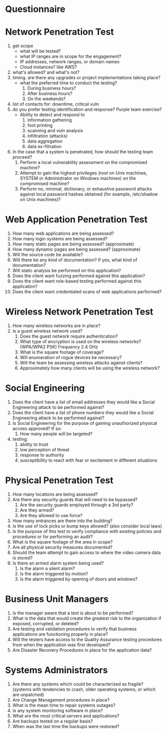 # Questionnaire

# Network Penetration Test
1. get scope
	- what will be tested?
	- what IP ranges are in scope for the engagement?
	- IP addresses, network ranges, or domain names
	- Cloud instances? like AWS?
2. what's allowed? and what's not?
3. timing. are there any upgrades or project implementations taking place?
	- what the preferred time to conduct the testing?
		1. During business hours?
		2. After business hours?
		3. On the weekends?
4. list of contacts for: downtime, critical vuln
5. do you prefer testing identification and response? Purple team exercise?
	- Ability to detect and respond to
	 	1. information gathering
		2. foot printing
		3. scanning and vuln analysis
		4. infiltration (attacks)
		5. data aggregation
		6. data ex-filtration
6. In the case that a system is penetrated, how should the testing team proceed?
	1. Perform a local vulnerability assessment on the compromised machine?
	2. Attempt to gain the highest privileges (root on Unix machines, SYSTEM or Administrator on Windows machines) on the compromised machine?
	3. Perform no, minimal, dictionary, or exhaustive password attacks against local password hashes obtained (for example, /etc/shadow on Unix machines)?

# Web Application Penetration Test
1. How many web applications are being assessed?
2. How many login systems are being assessed?
3. How many static pages are being assessed? (approximate)
4. How many dynamic pages are being assessed? (approximate)
5. Will the source code be available?
6. Will there be any kind of documentation? If yes, what kind of documentation?
7. Will static analysis be performed on this application?
8. Does the client want fuzzing performed against this application?
9. Does the client want role-based testing performed against this application?
10. Does the client want credentialed scans of web applications performed?

# Wireless Network Penetration Test
1. How many wireless networks are in place?
2. Is a guest wireless network used?
	1. Does the guest network require authentication?
	2. What type of encryption is used on the wireless networks? (WPA/WPA2 PSK) Frequency 2.4 GHz
	3. What is the square footage of coverage?
	4. Will enumeration of rogue devices be necessary?
	5. Will the team be assessing wireless attacks against clients?
	6. Approximately how many clients will be using the wireless network?

# Social Engineering
1. Does the client have a list of email addresses they would like a Social Engineering attack to be performed against?
2. Does the client have a list of phone numbers they would like a Social Engineering attack to be performed against?
3. Is Social Engineering for the purpose of gaining unauthorized physical access approved? If so:
	1. How many people will be targeted?
4. testing:
	1. ability to trust
	2. low perception of threat
	3. response to authority
	4. susceptibility to react with fear or excitement in different situations

# Physical Penetration Test
1. How many locations are being assessed?
2. Are there any security guards that will need to be bypassed?
	1. Are the security guards employed through a 3rd party?
	2. Are they armed?
	3. Are they allowed to use force?
3. How many entrances are there into the building?
4. Is the use of lock picks or bump keys allowed? (also consider local laws)
5. Is the purpose of this test to verify compliance with existing policies and procedures or for performing an audit?
6. What is the square footage of the area in scope?
7. Are all physical security measures documented?
8. Should the team attempt to gain access to where the video camera data is stored?
9. Is there an armed alarm system being used?
	1. Is the alarm a silent alarm?
	2. Is the alarm triggered by motion?
	3. Is the alarm triggered by opening of doors and windows?

# Business Unit Managers
1. Is the manager aware that a test is about to be performed?
2. What is the data that would create the greatest risk to the organization if exposed, corrupted, or deleted?
3. Are testing and validation procedures to verify that business applications are functioning properly in place?
4. Will the testers have access to the Quality Assurance testing procedures from when the application was first developed?
5. Are Disaster Recovery Procedures in place for the application data?

# Systems Administrators
1. Are there any systems which could be characterized as fragile? (systems with tendencies to crash, older operating systems, or which are unpatched)
2. Are Change Management procedures in place?
3. What is the mean time to repair systems outages?
4. Is any system monitoring software in place?
5. What are the most critical servers and applications?
6. Are backups tested on a regular basis?
7. When was the last time the backups were restored?
